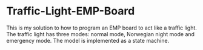# Traffic-Light-EMP-Board
This is my solution to how to program an EMP board to act like a traffic light. The traffic light has three modes: normal mode, Norwegian night mode and emergency mode. The model is implemented as a state machine.
